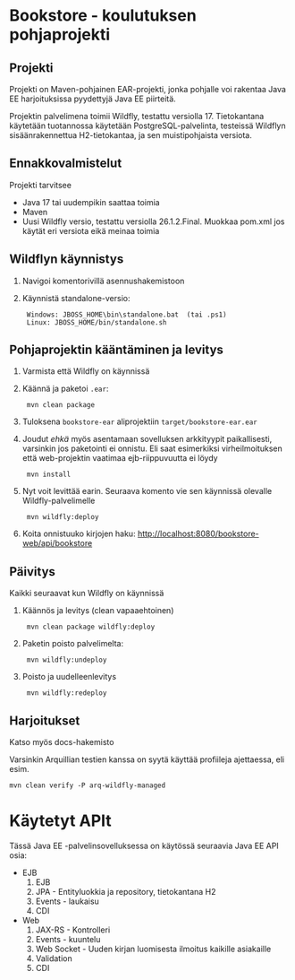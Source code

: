 Bookstore - koulutuksen pohjaprojekti
==============================================================================================


## Projekti

Projekti on Maven-pohjainen EAR-projekti, jonka pohjalle voi rakentaa Java EE harjoituksissa pyydettyjä Java EE piirteitä.

Projektin palvelimena toimii Wildfly, testattu versiolla 17. Tietokantana käytetään tuotannossa käytetään PostgreSQL-palvelinta, testeissä Wildflyn sisäänrakennettua H2-tietokantaa, ja sen muistipohjaista versiota.


## Ennakkovalmistelut

Projekti tarvitsee 
- Java 17 tai uudempikin saattaa toimia
- Maven
- Uusi Wildfly versio, testattu versiolla 26.1.2.Final. Muokkaa pom.xml jos käytät eri versiota eikä meinaa toimia


## Wildflyn käynnistys

1. Navigoi komentorivillä asennushakemistoon
2. Käynnistä standalone-versio:

        Windows: JBOSS_HOME\bin\standalone.bat  (tai .ps1)
        Linux: JBOSS_HOME/bin/standalone.sh

 
## Pohjaprojektin kääntäminen ja levitys

1. Varmista että Wildfly on käynnissä
2. Käännä ja paketoi `.ear`:

        mvn clean package

3. Tuloksena `bookstore-ear` aliprojektiin `target/bookstore-ear.ear`
4. Joudut _ehkä_ myös asentamaan sovelluksen arkkityypit paikallisesti, varsinkin jos paketointi ei onnistu. Eli saat esimerkiksi virheilmoituksen että web-projektin vaatimaa ejb-riippuvuutta ei löydy

        mvn install
        
5. Nyt voit levittää earin. Seuraava komento vie sen käynnissä olevalle Wildfly-palvelimelle 

        mvn wildfly:deploy

6. Koita onnistuuko kirjojen haku: <http://localhost:8080/bookstore-web/api/bookstore>


## Päivitys

Kaikki seuraavat kun Wildfly on käynnissä
1. Käännös ja levitys (clean vapaaehtoinen)

        mvn clean package wildfly:deploy

2. Paketin poisto palvelimelta:

        mvn wildfly:undeploy

3. Poisto ja uudelleenlevitys

        mvn wildfly:redeploy
 
 
 ## Harjoitukset
 
Katso myös docs-hakemisto

Varsinkin Arquillian testien kanssa on syytä käyttää profiileja ajettaessa, eli esim.

	mvn clean verify -P arq-wildfly-managed

 
 # Käytetyt APIt
 
 Tässä Java EE -palvelinsovelluksessa on käytössä seuraavia Java EE API osia:
 
 - EJB
     1. EJB
     2. JPA - Entityluokkia ja repository, tietokantana H2
     3. Events - laukaisu
     4. CDI
 - Web
     1. JAX-RS - Kontrolleri
     2. Events - kuuntelu
     2. Web Socket - Uuden kirjan luomisesta ilmoitus kaikille asiakaille
     3. Validation
     4. CDI
 
